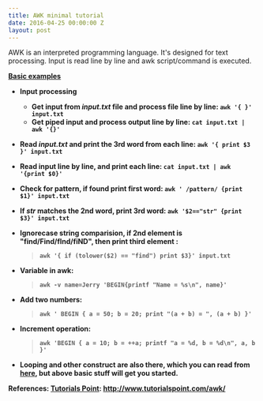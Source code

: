 ```yaml
---
title: AWK minimal tutorial
date: 2016-04-25 00:00:00 Z
layout: post
---
```


AWK is an interpreted programming language. It's designed for text processing. Input is read line by line and awk script/command is executed.

<b><u>Basic examples</u><b>

*   Input processing

    *   Get input from _input.txt_ file and process file line by line:  `awk '{ }' input.txt`
    *   Get piped input  and process output line by line:   `cat input.txt | awk '{}'`
    
*   Read  _input.txt_ and print the 3rd word from each line: `awk '{ print $3 }' input.txt`

*   Read input line by line, and print each line: `cat input.txt | awk '{print $0}'`

*   Check for pattern, if found print first word: `awk ' /pattern/ {print $1}' input.txt`

*   If _str_ matches the 2nd word, print 3rd word: `awk '$2=="str" {print $3}' input.txt` 

*   Ignorecase string comparision, if 2nd element is "find/Find/fInd/fiND", then print third element :
  
     >  `awk '{ if (tolower($2) == "find") print $3}' input.txt`
     
*   Variable in awk: 

	>  `awk -v name=Jerry 'BEGIN{printf "Name = %s\n", name}'`

*   Add two numbers: 

	> `awk ' BEGIN { a = 50; b = 20; print "(a + b) = ", (a + b) }'`

*   Increment operation:  

	> `awk 'BEGIN { a = 10; b = ++a; printf "a = %d, b = %d\n", a, b }'`

*   Looping and other construct are also there, which you can read from [here](http://www.tutorialspoint.com/awk/awk_loops.htm), but above basic stuff will get you started.

References: [Tutorials Point](http://www.tutorialspoint.com/awk/): http://www.tutorialspoint.com/awk/